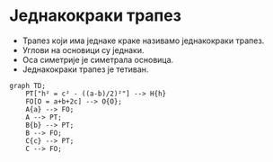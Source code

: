 # Једнакокраки трапез

- Трапез који има једнаке краке називамо једнакокраки трапез.
- Углови на основици су једнаки.
- Оса симетрије је симетрала основица.
- Једнакокраки трапез је тетиван.

```mermaid
graph TD;
    PT["h² = c² - ((a-b)/2)²"] --> H{h}
    FO[O = a+b+2c] --> O{O};
    A{a} --> FO;
    A --> PT;
    B{b} --> PT;
    B --> FO;
    C{c} --> PT;
    C --> FO;
```

